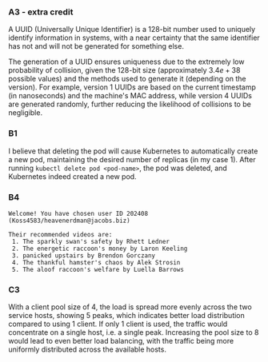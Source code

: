 ### A3 - extra credit

A UUID (Universally Unique Identifier) is a 128-bit number used to uniquely identify information in systems,
with a near certainty that the same identifier has not and will not be generated for something else.

The generation of a UUID ensures uniqueness due to the extremely low probability of collision, given the 128-bit
size (approximately $3.4e+38$ possible values) and the methods used to generate it (depending on the version).
For example, version 1 UUIDs are based on the current timestamp (in nanoseconds) and the machine's MAC address,
while version 4 UUIDs are generated randomly, further reducing the likelihood of collisions to be negligible.

### B1

I believe that deleting the pod will cause Kubernetes to automatically create a new pod, maintaining the desired
number of replicas (in my case $1$). After running `kubectl delete pod <pod-name>`, the pod was deleted, and Kubernetes
indeed created a new pod.

### B4

```
Welcome! You have chosen user ID 202408 (Koss4583/heavenerdman@jacobs.biz)

Their recommended videos are:
 1. The sparkly swan's safety by Rhett Ledner
 2. The energetic raccoon's money by Laron Keeling
 3. panicked upstairs by Brendon Gorczany
 4. The thankful hamster's chaos by Alek Strosin
 5. The aloof raccoon's welfare by Luella Barrows
```

### C3

With a client pool size of 4, the load is spread more evenly across the two service hosts, showing 5 peaks,
which indicates better load distribution compared to using 1 client. If only 1 client is used, the traffic would
concentrate on a single host, i.e. a single peak. Increasing the pool size to 8 would lead to
even better load balancing, with the traffic being more uniformly distributed across the available hosts.